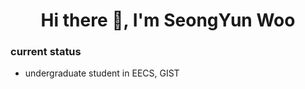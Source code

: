 <h1 align="center"> Hi there 👋, I'm SeongYun Woo </h1>
<!-- <p align="center">
  <img src="https://img.shields.io/badge/C-A8B9CC?style=flat-square&logo=C&logoColor=white"/></a>&nbsp
  <img src="https://img.shields.io/badge/C++-00599C?style=flat-square&logo=C%2B%2B&logoColor=white"/></a>&nbsp 
  <img src="https://img.shields.io/badge/Python-3766AB?style=flat-square&logo=Python&logoColor=white"/></a>&nbsp 
  <img src="https://img.shields.io/badge/Javascript-ffb13b?style=flat-square&logo=javascript&logoColor=white"/></a>&nbsp 
  </br>
  <img src="https://img.shields.io/badge/Next.js-000000?style=flat-square&logo=Next.js&logoColor=white"/></a>&nbsp 
</p> -->

<!-- [![Anurag's github stats](https://github-readme-stats.vercel.app/api?username=Woosyun)](https://github.com/anuraghazra/github-readme-stats) -->


### current status
- undergraduate student in EECS, GIST

